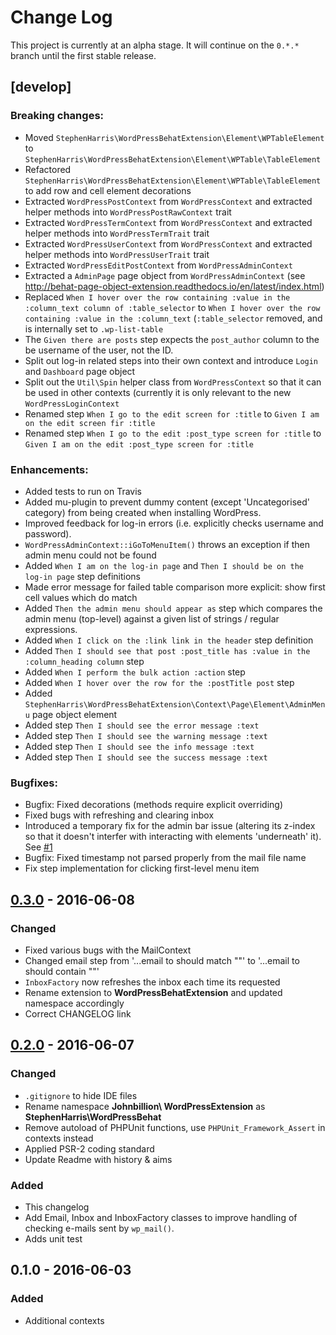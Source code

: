 # Change Log
This project is currently at an alpha stage. It will continue on the `0.*.*` branch until the first stable release.  

## [develop]

### Breaking changes:

- Moved `StephenHarris\WordPressBehatExtension\Element\WPTableElement` to `StephenHarris\WordPressBehatExtension\Element\WPTable\TableElement`
- Refactored `StephenHarris\WordPressBehatExtension\Element\WPTable\TableElement` to add row and cell element decorations
- Extracted `WordPressPostContext` from `WordPressContext` and extracted helper methods into `WordPressPostRawContext` trait
- Extracted `WordPressTermContext` from `WordPressContext` and extracted helper methods into `WordPressTermTrait` trait
- Extracted `WordPressUserContext` from `WordPressContext` and extracted helper methods into `WordPressUserTrait` trait
- Extracted `WordPressEditPostContext` from `WordPressAdminContext`
- Extracted a `AdminPage` page object from `WordPressAdminContext` (see http://behat-page-object-extension.readthedocs.io/en/latest/index.html)
- Replaced `When I hover over the row containing :value in the :column_text column of :table_selector` to `When I hover over the row containing :value in the :column_text` (`:table_selector` removed, and is internally set to `.wp-list-table`
- The `Given there are posts` step expects the `post_author` column to the be username of the user, not the ID.
- Split out log-in related steps into their own context and introduce  `Login` and `Dashboard` page object
- Split out the `Util\Spin` helper class from `WordPressContext` so that it can be used in other contexts (currently it is only relevant to the new `WordPressLoginContext`
- Renamed step `When I go to the edit screen for :title` to `Given I am on the edit screen fir :title`
- Renamed step `When I go to the edit :post_type screen for :title` to `Given I am on the edit :post_type screen for :title`

### Enhancements:

- Added tests to run on Travis
- Added mu-plugin to prevent dummy content (except 'Uncategorised' category) from being created when installing WordPress.
- Improved feedback for log-in errors (i.e. explicitly checks username and password).
- `WordPressAdminContext::iGoToMenuItem()` throws an exception if then admin menu could not be found 
- Added `When I am on the log-in page` and `Then I should be on the log-in page` step definitions
- Made error message for failed table comparison more explicit: show first cell values which do match
- Added `Then the admin menu should appear as` step which compares the admin menu (top-level) against a given list of strings / regular expressions.
- Added `When I click on the :link link in the header` step definition
- Added `Then I should see that post :post_title has :value in the :column_heading column` step
- Added `When I perform the bulk action :action` step
- Added `When I hover over the row for the :postTitle post` step
- Added `StephenHarris\WordPressBehatExtension\Context\Page\Element\AdminMenu` page object element
- Added step `Then I should see the error message :text`
- Added step `Then I should see the warning message :text`
- Added step `Then I should see the info message :text`
- Added step `Then I should see the success message :text`

### Bugfixes:

- Bugfix: Fixed decorations (methods require explicit overriding)
- Fixed bugs with refreshing and clearing inbox
- Introduced a temporary fix for the admin bar issue (altering its z-index so that it doesn't interfer with interacting with elements 'underneath' it). See [#1](https://github.com/stephenharris/WordPressBehatExtension/issues/1)
- Bugfix: Fixed timestamp not parsed properly from the mail file name
- Fix step implementation for clicking first-level menu item


## [0.3.0] - 2016-06-08
### Changed
- Fixed various bugs with the MailContext
- Changed email step from '...email to <email> should match "<message>"' to '...email to <email> should contain "<message>"'
- `InboxFactory` now refreshes the inbox each time its requested
- Rename extension to **WordPressBehatExtension** and updated namespace accordingly
- Correct CHANGELOG link

## [0.2.0] - 2016-06-07
### Changed
- `.gitignore` to hide IDE files
- Rename namespace **Johnbillion\ WordPressExtension** as **StephenHarris\WordPressBehat**
- Remove autoload of PHPUnit functions, use `PHPUnit_Framework_Assert` in contexts instead
- Applied PSR-2 coding standard
- Update Readme with history & aims

### Added
- This changelog
- Add Email, Inbox and InboxFactory classes to improve handling of checking e-mails sent by `wp_mail()`. 
- Adds unit test

## 0.1.0 - 2016-06-03
### Added
- Additional contexts 


[0.3.0]: https://github.com/stephenharris/WordPressBehatExtension/compare/0.2.0...0.3.0
[0.2.0]: https://github.com/stephenharris/WordPressBehatExtension/compare/0.1.0...0.2.0


